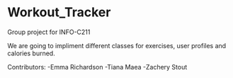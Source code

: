 # Workout_Tracker
Group project for INFO-C211

We are going to impliment different classes for exercises, user profiles and calories burned.

Contributors: 
  -Emma Richardson
  -Tiana Maea
  -Zachery Stout
